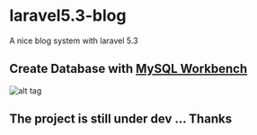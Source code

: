 # laravel5.3-blog
A nice blog system with laravel 5.3

## Create Database with [MySQL Workbench](http://www.mysql.com/products/workbench/)
![alt tag](https://github.com/halimus/laravel5.3-blog/blob/master/public/images/mpd.png)


## The project is still under dev ... Thanks

